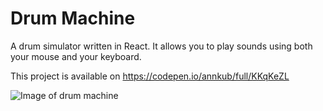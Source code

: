 # Drum Machine

A drum simulator written in React. It allows you to play sounds using both your mouse and your keyboard.

This project is available on https://codepen.io/annkub/full/KKqKeZL

![Image of drum machine](https://icecube-eu-301.icedrive.io/thumbnail?p=6dzwfh1.lI06BOoFCuXo4bduI9KDOmpjEeVcqiDaBLkD6cG4NPgJkgjpFNEUzToH9EUnN95QjA6KwrUXT.5mGPK6OJ6HgLglYnv45wJ0oWp4iN3IHlDyCn8p0gt2ur_h&w=1024&h=1024&m=cropped)
